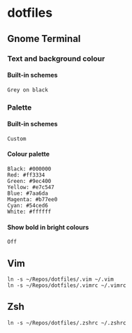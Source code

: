 # dotfiles

## Gnome Terminal

### Text and background colour

#### Built-in schemes

```
Grey on black
```

### Palette

#### Built-in schemes

```
Custom
```

#### Colour palette

```
Black: #000000
Red: #ff3334
Green: #9ec400
Yellow: #e7c547
Blue: #7aa6da
Magenta: #b77ee0
Cyan: #54ced6
White: #ffffff
```

#### Show bold in bright colours

```
Off
```

## Vim

```
ln -s ~/Repos/dotfiles/.vim ~/.vim
ln -s ~/Repos/dotfiles/.vimrc ~/.vimrc
```

## Zsh

```
ln -s ~/Repos/dotfiles/.zshrc ~/.zshrc
```